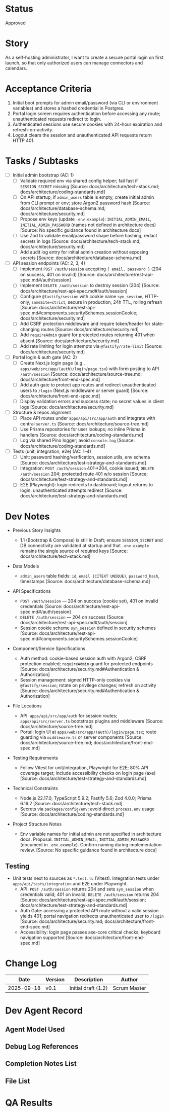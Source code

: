 # Status
Approved

# Story
As a self-hosting administrator,
I want to create a secure portal login on first launch,
so that only authorized users can manage connectors and calendars.

# Acceptance Criteria
1. Initial boot prompts for admin email/password (via CLI or environment variables) and stores a hashed credential in Postgres.
2. Portal login screen requires authentication before accessing any route; unauthenticated requests redirect to login.
3. Authenticated sessions use secure cookies with 24-hour expiration and refresh-on-activity.
4. Logout clears the session and unauthenticated API requests return HTTP 401.

# Tasks / Subtasks
- [ ] Initial admin bootstrap (AC: 1)
  - [ ] Validate required env via shared config helper; fail fast if `SESSION_SECRET` missing [Source: docs/architecture/tech-stack.md; docs/architecture/coding-standards.md]
  - [ ] On API startup, if `admin_users` table is empty, create initial admin from CLI prompt or env; store Argon2 password hash [Source: docs/architecture/database-schema.md; docs/architecture/security.md]
  - [ ] Propose env keys (update `.env.example`): `INITIAL_ADMIN_EMAIL`, `INITIAL_ADMIN_PASSWORD` (names not defined in architecture docs) [Source: No specific guidance found in architecture docs]
  - [ ] Use Zod to validate email/password shape before hashing; redact secrets in logs [Source: docs/architecture/tech-stack.md; docs/architecture/security.md]
  - [ ] Add audit log entry for initial admin creation without exposing secrets [Source: docs/architecture/database-schema.md]

- [ ] API session endpoints (AC: 2, 3, 4)
  - [ ] Implement `POST /auth/session` accepting `{ email, password }` (204 on success, 401 on invalid) [Source: docs/architecture/rest-api-spec.md#/auth/session]
  - [ ] Implement `DELETE /auth/session` to destroy session (204) [Source: docs/architecture/rest-api-spec.md#/auth/session]
  - [ ] Configure `@fastify/session` with cookie name `syn_session`, HTTP-only, `sameSite=strict`, secure in production, 24h TTL, rolling refresh [Source: docs/architecture/rest-api-spec.md#components.securitySchemes.sessionCookie; docs/architecture/security.md]
  - [ ] Add CSRF protection middleware and require token/header for state-changing routes [Source: docs/architecture/security.md]
  - [ ] Add `requireAdmin` guard for protected routes returning 401 when absent [Source: docs/architecture/security.md]
  - [ ] Add rate limiting for login attempts via `@fastify/rate-limit` [Source: docs/architecture/security.md]

- [ ] Portal login & auth gate (AC: 2)
  - [ ] Create Next.js login page (e.g., `apps/web/src/app/(auth)/login/page.tsx`) with form posting to API `/auth/session` [Source: docs/architecture/source-tree.md; docs/architecture/front-end-spec.md]
  - [ ] Add auth gate to protect app routes and redirect unauthenticated users to `/login` (Next.js middleware or server guard) [Source: docs/architecture/front-end-spec.md]
  - [ ] Display validation errors and success state; no secret values in client logs [Source: docs/architecture/security.md]

- [ ] Structure & repos alignment
  - [ ] Place API routes under `apps/api/src/app/auth` and integrate with central `server.ts` [Source: docs/architecture/source-tree.md]
  - [ ] Use Prisma repositories for user lookups; no inline Prisma in handlers [Source: docs/architecture/coding-standards.md]
  - [ ] Log via shared Pino logger; avoid `console.log` [Source: docs/architecture/coding-standards.md]

- [ ] Tests (unit, integration, e2e) (AC: 1–4)
  - [ ] Unit: password hashing/verification, session utils, env schema [Source: docs/architecture/test-strategy-and-standards.md]
  - [ ] Integration: `POST /auth/session` 401→204, cookie issued; `DELETE /auth/session` 204; protected route 401 w/o session [Source: docs/architecture/test-strategy-and-standards.md]
  - [ ] E2E (Playwright): login redirects to dashboard; logout returns to login; unauthenticated attempts redirect [Source: docs/architecture/test-strategy-and-standards.md]

# Dev Notes
- Previous Story Insights
  - 1.1 (Bootstrap & Compose) is still in Draft; ensure `SESSION_SECRET` and DB connectivity are validated at startup and that `.env.example` remains the single source of required keys [Source: docs/architecture/tech-stack.md]

- Data Models
  - `admin_users` table fields: `id`, `email (CITEXT UNIQUE)`, `password_hash`, timestamps [Source: docs/architecture/database-schema.md]

- API Specifications
  - `POST /auth/session` — 204 on success (cookie set), 401 on invalid credentials [Source: docs/architecture/rest-api-spec.md#/auth/session]
  - `DELETE /auth/session` — 204 on success [Source: docs/architecture/rest-api-spec.md#/auth/session]
  - Session cookie scheme `syn_session` defined in security schemes [Source: docs/architecture/rest-api-spec.md#components.securitySchemes.sessionCookie]

- Component/Service Specifications
  - Auth method: cookie-based session auth with Argon2; CSRF protection enabled; `requireAdmin` guard for protected endpoints [Source: docs/architecture/security.md#Authentication & Authorization]
  - Session management: signed HTTP-only cookies via `@fastify/session`; rotate on privilege changes; refresh on activity [Source: docs/architecture/security.md#Authentication & Authorization]

- File Locations
  - API: `apps/api/src/app/auth` for session routes; `apps/api/src/server.ts` bootstraps plugins and middleware [Source: docs/architecture/source-tree.md]
  - Portal: login UI at `apps/web/src/app/(auth)/login/page.tsx`; route guarding via `middleware.ts` or server components [Source: docs/architecture/source-tree.md; docs/architecture/front-end-spec.md]

- Testing Requirements
  - Follow Vitest for unit/integration, Playwright for E2E; 80% API coverage target; include accessibility checks on login page (axe) [Source: docs/architecture/test-strategy-and-standards.md]

- Technical Constraints
  - Node.js 22.17.0; TypeScript 5.9.2; Fastify 5.6; Zod 4.0.0; Prisma 6.16.2 [Source: docs/architecture/tech-stack.md]
  - Secrets via `packages/config/env`; avoid direct `process.env` usage [Source: docs/architecture/coding-standards.md]

- Project Structure Notes
  - Env variable names for initial admin are not specified in architecture docs. Proposal: `INITIAL_ADMIN_EMAIL`, `INITIAL_ADMIN_PASSWORD` (document in `.env.example`). Confirm naming during implementation review. [Source: No specific guidance found in architecture docs]

## Testing
- Unit tests next to sources as `*.test.ts` (Vitest). Integration tests under `apps/api/tests/integration` and E2E under Playwright.
  - API: `POST /auth/session` returns 204 and sets `syn_session` when credentials valid; 401 on invalid; `DELETE /auth/session` returns 204 [Source: docs/architecture/rest-api-spec.md#/auth/session; docs/architecture/test-strategy-and-standards.md]
  - Auth Gate: accessing a protected API route without a valid session yields 401; portal navigation redirects unauthenticated user to `/login` [Source: docs/architecture/security.md; docs/architecture/front-end-spec.md]
  - Accessibility: login page passes axe-core critical checks; keyboard navigation supported [Source: docs/architecture/front-end-spec.md]

# Change Log
| Date       | Version | Description              | Author        |
|------------|---------|--------------------------|---------------|
| 2025-09-18 | v0.1    | Initial draft (1.2)      | Scrum Master  |

# Dev Agent Record
## Agent Model Used

## Debug Log References

## Completion Notes List

## File List

# QA Results

